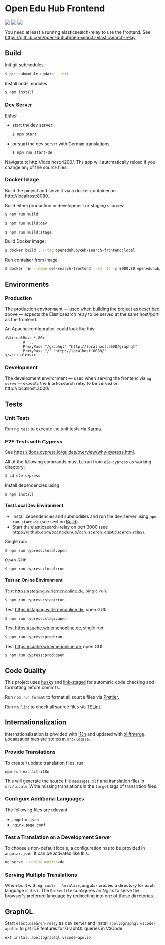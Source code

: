 # Open Edu Hub Frontend

![](https://github.com/openeduhub/oeh-search-frontend/workflows/Publish/badge.svg)
![](https://github.com/openeduhub/oeh-search-frontend/workflows/Lint/badge.svg)
![](https://github.com/openeduhub/oeh-search-frontend/workflows/Cypress/badge.svg)

You need at least a running elasticsearch-relay to use the frontend. See
https://github.com/openeduhub/oeh-search-elasticsearch-relay.

## Build

Init git submodules

```bash
$ git submodule update --init
```

Install node modules

```bash
$ npm install
```

### Dev Server

Either

-   start the dev server:

    ```bash
    $ npm start
    ```

-   or start the dev server with German translations:
    ```bash
    $ npm run start-de
    ```

Navigate to http://localhost:4200/. The app will automatically
reload if you change any of the source files.

### Docker Image

Build the project and serve it via a docker container on http://localhost:8080.

Build either production or development or staging sources:

```bash
$ npm run build
```

```bash
$ npm run build:dev
```

```bash
$ npm run build:stage
```

Build Docker image:

```bash
$ docker build . --tag openeduhub/oeh-search-frontend:local
```

Run container from image:

```bash
$ docker run --name oeh-search-frontend --rm -ti -p 8080:80 openeduhub/oeh-search-frontend:local
```

## Environments

### Production

The production environment — used when building the project as described above — expects the
Elasticsearch relay to be served at the same host/port as the frontend.

An Apache configuration could look like this:

```apacheconf
<VirtualHost *:80>
        # ...
        ProxyPass "/graphql" "http://localhost:3000/graphql"
        ProxyPass "/" "http://localhost:8080/"
</VirtualHost>
```

### Development

The development environment — used when serving the frontend via `ng serve` — expects the
Elasticsearch relay to be served on http://localhost:3000/.

## Tests

### Unit Tests

Run `ng test` to execute the unit tests via [Karma](https://karma-runner.github.io).

### E2E Tests with Cypress

See https://docs.cypress.io/guides/overview/why-cypress.html.

All of the following commands must be run from `e2e-cypress` as working directory:

```bash
$ cd e2e-cypress
```

Install dependencies using

```bash
$ npm install
```

#### Test Local Dev Environment

-   Install dependencies and submodules and run the dev server using `npm run start-de` (see section
    [Build](##Build)).
-   Start the elasticsearch-relay on port 3000 (see
    https://github.com/openeduhub/oeh-search-elasticsearch-relay).

Single run:

```bash
$ npm run cypress:local:open
```

Open GUI:

```bash
$ npm run cypress:local:run
```

#### Test an Online Environment

Test https://staging.wirlernenonline.de, single run:

```bash
$ npm run cypress:stage:run
```

Test https://staging.wirlernenonline.de, open GUI:

```bash
$ npm run cypress:stage:open
```

Test https://suche.wirlernenonline.de, single run:

```bash
$ npm run cypress:prod:run
```

Test https://suche.wirlernenonline.de, open GUI:

```bash
$ npm run cypress:prod:open
```

## Code Quality

This project uses [husky](https://github.com/typicode/husky) and
[link-staged](https://github.com/okonet/lint-staged) for automatic code checking and formatting
before commits.

Run `npm run format` to format all source files via [Prettier](https://prettier.io/).

Run `ng lint` to check all source files via [TSLint](https://palantir.github.io/tslint/).

## Internationalization

Internationalization is provided with [i18n](https://angular.io/guide/i18n) and updated with
[xliffmerge](https://github.com/martinroob/ngx-i18nsupport/wiki/Tutorial-for-using-xliffmerge-with-angular-cli).
Localization files are stored in `src/locale`.

### Provide Translations

To create / update translation files, run

```bash
npm run extract-i18n
```

This will generate the source file `messages.xlf` and translation files in `src/locale`.
Write missing translations in the `target` tags of translation files.

### Configure Additional Languages

The following files are relevant:

-   `angular.json`
-   `nginx.page.conf`

### Test a Translation on a Development Server

To choose a non-default locale, a configuration has to be provided in `angular.json`. It can be
activated like this:

```bash
ng serve --configuration=de
```

### Serving Multiple Translations

When built with `ng build --localize`, angular creates a directory for each language in `dist`. The
`Dockerfile` configures an Nginx to serve the browser's preferred language by redirecting into one
of these directories.

## GraphQL

Start `elasticsearch-relay` as dev server and install `apollographql.vscode-apollo` to get IDE
features for GraphQL queries in VSCode.

```
ext install apollographql.vscode-apollo
```
